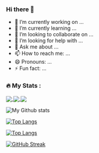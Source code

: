 ### Hi there 👋


- 🔭 I’m currently working on ...
- 🌱 I’m currently learning ...
- 👯 I’m looking to collaborate on ...
- 🤔 I’m looking for help with ...
- 💬 Ask me about ...
- 📫 How to reach me: ...
- 😄 Pronouns: ...
- ⚡ Fun fact: ...
### :fire: My Stats :

<a href="https://github.com/anuraghazra/github-readme-stats">
  <img align="center" src="https://github-readme-stats.vercel.app/api/pin/?username=jbend&show_icons=true&theme=cobalt2" />
</a>

<a href="https://github.com/anuraghazra/github-readme-stats">
  <img align="center" src="https://github-readme-stats.vercel.app/api/top-langs/?username=jbend&theme=cobalt2" />
</a>

<a href="https://github.com/anuraghazra/github-readme-stats">
  <img align="center" src="https://github-readme-stats.vercel.app/api/top-langs/?username=jbend&theme=cobalt2" />
</a>



![My Github stats](https://github-readme-stats.vercel.app/api?username=jbend&show_icons=true&theme=cobalt2)

[![Top Langs](https://github-readme-stats.vercel.app/api/top-langs/?username=jbend&theme=cobalt2)](https://github.com/anuraghazra/github-readme-stats)

[![Top Langs](https://github-readme-stats.vercel.app/api/wakatime/?username=jbend&theme=cobalt2)](https://github.com/anuraghazra/github-readme-stats)

[![GitHub Streak](http://github-readme-streak-stats.herokuapp.com?user=jbend&theme=dark&background=000000)](https://git.io/streak-stats)
